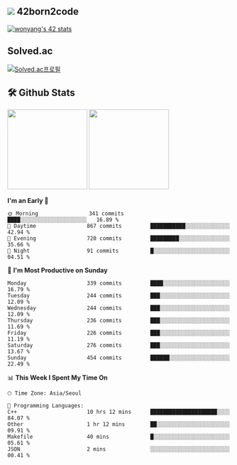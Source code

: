 
## <img src="https://img.shields.io/badge/-000000?style=flat&logo=42&logoColor=white"> 42born2code
[![wonyang's 42 stats](https://badge42.vercel.app/api/v2/cl5nhe5b6007809kydha7ht42/stats?cursusId=21&coalitionId=88)](https://profile.intra.42.fr/users/wonyang)

## Solved.ac
[![Solved.ac프로필](http://mazassumnida.wtf/api/v2/generate_badge?boj=bennyws)](https://solved.ac/bennyws)

## 🛠️ Github Stats
<p>
  <img height="180em" src="https://github-readme-stats-veggie-garden.vercel.app/api?username=gemstoneyang&show_icons=true&include_all_commits=true&bg_color=30,e96443,904e95&title_color=fff&text_color=fff">
  <img height="180em" src="https://github-readme-stats-veggie-garden.vercel.app/api/top-langs/?username=gemstoneyang&layout=compact&bg_color=30,e96443,904e95&title_color=fff&text_color=fff">
</p>

<!--START_SECTION:waka-->
**I'm an Early 🐤** 

```text
🌞 Morning                341 commits         ████░░░░░░░░░░░░░░░░░░░░░   16.89 % 
🌆 Daytime                867 commits         ███████████░░░░░░░░░░░░░░   42.94 % 
🌃 Evening                720 commits         █████████░░░░░░░░░░░░░░░░   35.66 % 
🌙 Night                  91 commits          █░░░░░░░░░░░░░░░░░░░░░░░░   04.51 % 
```
📅 **I'm Most Productive on Sunday** 

```text
Monday                   339 commits         ████░░░░░░░░░░░░░░░░░░░░░   16.79 % 
Tuesday                  244 commits         ███░░░░░░░░░░░░░░░░░░░░░░   12.09 % 
Wednesday                244 commits         ███░░░░░░░░░░░░░░░░░░░░░░   12.09 % 
Thursday                 236 commits         ███░░░░░░░░░░░░░░░░░░░░░░   11.69 % 
Friday                   226 commits         ███░░░░░░░░░░░░░░░░░░░░░░   11.19 % 
Saturday                 276 commits         ███░░░░░░░░░░░░░░░░░░░░░░   13.67 % 
Sunday                   454 commits         ██████░░░░░░░░░░░░░░░░░░░   22.49 % 
```


📊 **This Week I Spent My Time On** 

```text
🕑︎ Time Zone: Asia/Seoul

💬 Programming Languages: 
C++                      10 hrs 12 mins      █████████████████████░░░░   84.07 % 
Other                    1 hr 12 mins        ██░░░░░░░░░░░░░░░░░░░░░░░   09.91 % 
Makefile                 40 mins             █░░░░░░░░░░░░░░░░░░░░░░░░   05.61 % 
JSON                     2 mins              ░░░░░░░░░░░░░░░░░░░░░░░░░   00.41 % 
```


<!--END_SECTION:waka-->
